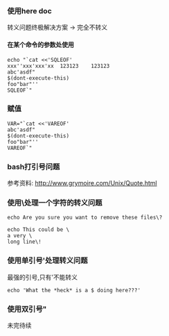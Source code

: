 ### 使用here doc 
转义问题终极解决方案 -> 完全不转义

#### 在某个命令的参数处使用
```
echo "`cat <<'SQLEOF'
xxx''xxx'xxx'xx  123123    123123
abc'asdf"
$(dont-execute-this)
foo"bar"''
SQLEOF`"
```


### 赋值
```
VAR="`cat <<'VAREOF'
abc'asdf"
$(dont-execute-this)
foo"bar"''
VAREOF`"
```

### bash打引号问题

参考资料: http://www.grymoire.com/Unix/Quote.html

### 使用\处理一个字符的转义问题
```
echo Are you sure you want to remove these files\?
```
```
echo This could be \
a very \
long line\!
```

### 使用单引号'处理转义问题
最强的引号,只有'不能转义
```
echo 'What the *heck* is a $ doing here???'
```

### 使用双引号"
未完待续
